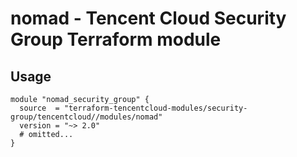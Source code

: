 # nomad - Tencent Cloud Security Group Terraform module
## Usage
```hcl
module "nomad_security_group" {
  source  = "terraform-tencentcloud-modules/security-group/tencentcloud//modules/nomad"
  version = "~> 2.0"
  # omitted...
}
```
<!-- BEGINNING OF PRE-COMMIT-TERRAFORM DOCS HOOK -->
<!-- END OF PRE-COMMIT-TERRAFORM DOCS HOOK -->

